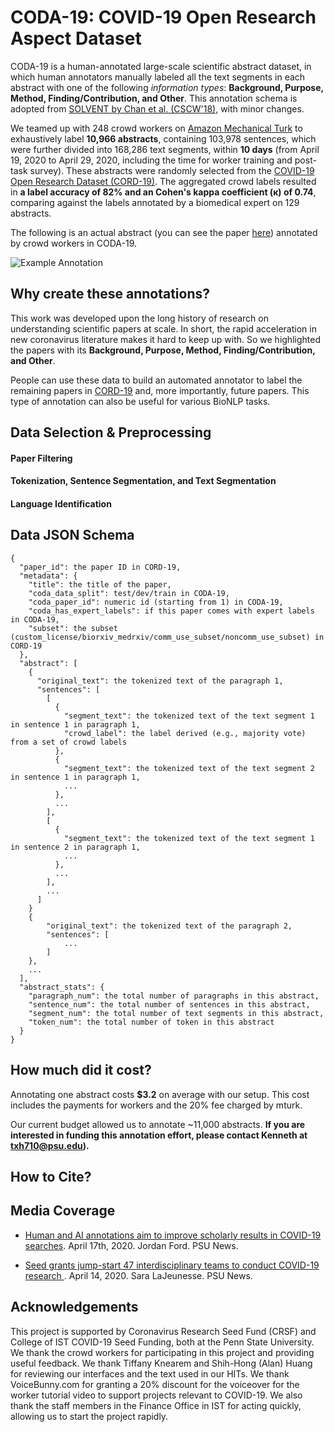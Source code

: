 # CODA-19: COVID-19 Open Research Aspect Dataset
CODA-19 is a human-annotated large-scale scientific abstract dataset, in which human annotators manually labeled all the text segments in each abstract with one of the following *information types*: **Background, Purpose, Method, Finding/Contribution, and Other**. This annotation schema is adopted from [SOLVENT by Chan et al. (CSCW'18)](https://dl.acm.org/doi/10.1145/3274300), with minor changes.

We teamed up with 248 crowd workers on [Amazon Mechanical Turk](https://www.mturk.com/) to exhaustively label **10,966 abstracts**, containing 103,978 sentences, which were further divided into 168,286 text segments, within **10 days** (from April 19, 2020 to April 29, 2020, including the time for worker training and post-task survey).
These abstracts were randomly selected from the [COVID-19 Open Research Dataset (CORD-19)](https://www.semanticscholar.org/cord19).
The aggregated crowd labels resulted in **a label accuracy of 82% and an Cohen's kappa coefficient (κ) of 0.74**, comparing against the labels annotated by a biomedical expert on 129 abstracts.

The following is an actual abstract (you can see the paper [here](https://www.biorxiv.org/content/10.1101/509141v1.full)) annotated by crowd workers in CODA-19. 

![Example Annotation](https://crowd.ist.psu.edu/CODA19/img/example_v2_color_blind_safe)

## Why create these annotations?

This work was developed upon the long history of research on understanding scientific papers at scale. 
In short, the rapid acceleration in new coronavirus literature makes it hard to keep up with.
So we highlighted the papers with its **Background, Purpose, Method, Finding/Contribution, and Other**.

People can use these data to build an automated annotator to label the remaining papers in [CORD-19](https://pages.semanticscholar.org/coronavirus-research) and, more importantly, future papers.
This type of annotation can also be useful for various BioNLP tasks.

## Data Selection & Preprocessing

#### Paper Filtering

#### Tokenization, Sentence Segmentation, and Text Segmentation

#### Language Identification

## Data JSON Schema

```
{
  "paper_id": the paper ID in CORD-19,
  "metadata": {
    "title": the title of the paper,
    "coda_data_split": test/dev/train in CODA-19,
    "coda_paper_id": numeric id (starting from 1) in CODA-19,
    "coda_has_expert_labels": if this paper comes with expert labels in CODA-19,
    "subset": the subset (custom_license/biorxiv_medrxiv/comm_use_subset/noncomm_use_subset) in CORD-19
  },
  "abstract": [
    { 
      "original_text": the tokenized text of the paragraph 1,
      "sentences": [
        [ 
          {
            "segment_text": the tokenized text of the text segment 1 in sentence 1 in paragraph 1, 
            "crowd_label": the label derived (e.g., majority vote) from a set of crowd labels
          },
          {
            "segment_text": the tokenized text of the text segment 2 in sentence 1 in paragraph 1, 
            ...
          },
          ...
        ],
        [ 
          {
            "segment_text": the tokenized text of the text segment 1 in sentence 2 in paragraph 1, 
            ...
          },
          ...
        ],
        ...
      ]
    }
    { 
        "original_text": the tokenized text of the paragraph 2,
        "sentences": [
            ...
        ]
    },
    ...
  ],
  "abstract_stats": {
    "paragraph_num": the total number of paragraphs in this abstract,
    "sentence_num": the total number of sentences in this abstract,
    "segment_num": the total number of text segments in this abstract,
    "token_num": the total number of token in this abstract
  }
}
```

## How much did it cost?
Annotating one abstract costs **$3.2** on average with our setup. This cost includes the payments for workers and the 20% fee charged by mturk.

Our current budget allowed us to annotate ~11,000 abstracts.
**If you are interested in funding this annotation effort, please contact Kenneth at txh710@psu.edu).**

## How to Cite?

## Media Coverage

- [Human and AI annotations aim to improve scholarly results in COVID-19 searches](https://news.psu.edu/story/616031/2020/04/17/research/human-and-ai-annotations-aim-improve-scholarly-results-covid-19). April 17th, 2020. Jordan Ford. PSU News.

- [Seed grants jump-start 47 interdisciplinary teams to conduct COVID-19 research
](https://news.psu.edu/story/615456/2020/04/14/research/seed-grants-jump-start-47-interdisciplinary-teams-conduct-covid-19). April 14, 2020. Sara LaJeunesse. PSU News.


## Acknowledgements
This project is supported by Coronavirus Research Seed Fund (CRSF) and College of IST COVID-19 Seed Funding, both at the Penn State University.
We thank the crowd workers for participating in this project and providing useful feedback.
We thank Tiffany Knearem and Shih-Hong (Alan) Huang for reviewing our interfaces and the text used in our HITs.
We thank VoiceBunny.com for granting a 20% discount for the voiceover for the worker tutorial video to support projects relevant to COVID-19.
We also thank the staff members in the Finance Office in IST for acting quickly, allowing us to start the project rapidly.
